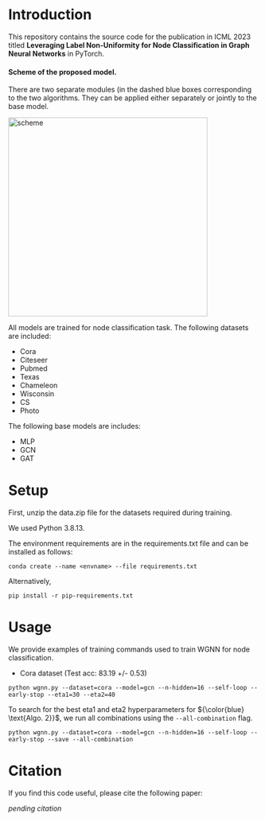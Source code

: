 # Introduction
This repository contains the source code for the publication in ICML 2023 titled **Leveraging Label Non-Uniformity for Node Classification in Graph Neural Networks** in PyTorch.

#### Scheme of the proposed model.
There are two separate modules (in the dashed blue boxes corresponding to the two algorithms. They can be applied either separately or jointly to the base model.

<img width="400" alt="scheme" src="https://user-images.githubusercontent.com/19768905/234184054-3cb10642-ba0b-43f8-a428-2c62f33b0be2.png">

All models are trained for node classification task. 
The following datasets are included:
* Cora
* Citeseer
* Pubmed
* Texas
* Chameleon
* Wisconsin
* CS
* Photo

The following base models are includes:
* MLP
* GCN
* GAT

# Setup

First, unzip the data.zip file for the datasets required during training.

We used Python 3.8.13. 

The environment requirements are in the requirements.txt file and can be installed as follows:

```conda create --name <envname> --file requirements.txt```

Alternatively,

```pip install -r pip-requirements.txt```

# Usage

We provide examples of training commands used to train WGNN for node classification.

* Cora dataset (Test acc: 83.19 +/- 0.53) 

```python wgnn.py --dataset=cora --model=gcn --n-hidden=16 --self-loop --early-stop --eta1=30 --eta2=40```

To search for the best eta1 and eta2 hyperparameters for ${\color{blue} \text{Algo. 2}}$, we run all combinations using the ```--all-combination``` flag.

```python wgnn.py --dataset=cora --model=gcn --n-hidden=16 --self-loop --early-stop --save --all-combination```

# Citation

If you find this code useful, please cite the following paper:

*pending citation*

